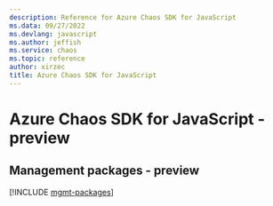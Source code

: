 ```yaml
---
description: Reference for Azure Chaos SDK for JavaScript
ms.data: 09/27/2022
ms.devlang: javascript
ms.author: jeffish
ms.service: chaos
ms.topic: reference
author: xirzec
title: Azure Chaos SDK for JavaScript
---
```

# Azure Chaos SDK for JavaScript - preview

## Management packages - preview
[!INCLUDE [mgmt-packages](chaos-mgmt-index.md)]